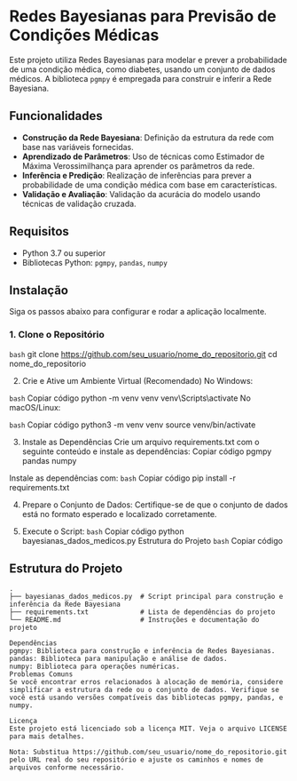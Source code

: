 # Redes Bayesianas para Previsão de Condições Médicas

Este projeto utiliza Redes Bayesianas para modelar e prever a probabilidade de uma condição médica, como diabetes, usando um conjunto de dados médicos. A biblioteca `pgmpy` é empregada para construir e inferir a Rede Bayesiana.

## Funcionalidades

- **Construção da Rede Bayesiana**: Definição da estrutura da rede com base nas variáveis fornecidas.
- **Aprendizado de Parâmetros**: Uso de técnicas como Estimador de Máxima Verossimilhança para aprender os parâmetros da rede.
- **Inferência e Predição**: Realização de inferências para prever a probabilidade de uma condição médica com base em características.
- **Validação e Avaliação**: Validação da acurácia do modelo usando técnicas de validação cruzada.

## Requisitos

- Python 3.7 ou superior
- Bibliotecas Python: `pgmpy`, `pandas`, `numpy`

## Instalação

Siga os passos abaixo para configurar e rodar a aplicação localmente.

### 1. Clone o Repositório

```bash```
git clone https://github.com/seu_usuario/nome_do_repositorio.git
cd nome_do_repositorio

2. Crie e Ative um Ambiente Virtual (Recomendado)
No Windows:

```bash```
Copiar código
python -m venv venv
venv\Scripts\activate
No macOS/Linux:

```bash```
Copiar código
python3 -m venv venv
source venv/bin/activate

3. Instale as Dependências
Crie um arquivo requirements.txt com o seguinte conteúdo e instale as dependências:
Copiar código
pgmpy
pandas
numpy

Instale as dependências com:
```bash```
Copiar código
pip install -r requirements.txt

4. Prepare o Conjunto de Dados:
Certifique-se de que o conjunto de dados está no formato esperado e localizado corretamente.

5. Execute o Script:
```bash```
Copiar código
python bayesianas_dados_medicos.py
Estrutura do Projeto
```bash```
Copiar código

## Estrutura do Projeto

```plaintext
.
├── bayesianas_dados_medicos.py  # Script principal para construção e inferência da Rede Bayesiana
├── requirements.txt             # Lista de dependências do projeto
└── README.md                    # Instruções e documentação do projeto

Dependências
pgmpy: Biblioteca para construção e inferência de Redes Bayesianas.
pandas: Biblioteca para manipulação e análise de dados.
numpy: Biblioteca para operações numéricas.
Problemas Comuns
Se você encontrar erros relacionados à alocação de memória, considere simplificar a estrutura da rede ou o conjunto de dados. Verifique se você está usando versões compatíveis das bibliotecas pgmpy, pandas, e numpy.

Licença
Este projeto está licenciado sob a licença MIT. Veja o arquivo LICENSE para mais detalhes.

Nota: Substitua https://github.com/seu_usuario/nome_do_repositorio.git pelo URL real do seu repositório e ajuste os caminhos e nomes de arquivos conforme necessário.
